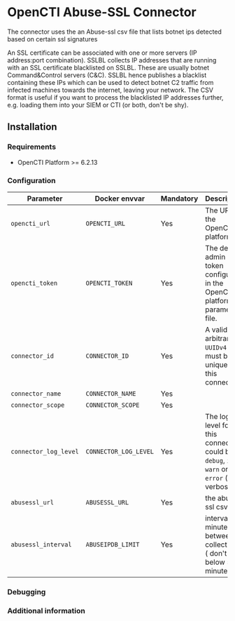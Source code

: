 # OpenCTI Abuse-SSL Connector

The connector uses the an Abuse-ssl csv file that lists botnet ips detected based on certain ssl signatures

An SSL certificate can be associated with one or more servers (IP address:port combination). SSLBL collects IP addresses that are running with an SSL certificate blacklisted on SSLBL. These are usually botnet Command&Control servers (C&C). SSLBL hence publishes a blacklist containing these IPs which can be used to detect botnet C2 traffic from infected machines towards the internet, leaving your network. The CSV format is useful if you want to process the blacklisted IP addresses further, e.g. loading them into your SIEM or CTI (or both, don't be shy).

## Installation

### Requirements

- OpenCTI Platform >= 6.2.13

### Configuration

| Parameter                    | Docker envvar                | Mandatory | Description                                                                                   |
| ---------------------------- | ---------------------------- | --------- | --------------------------------------------------------------------------------------------- |
| `opencti_url`                | `OPENCTI_URL`                | Yes       | The URL of the OpenCTI platform.                                                              |
| `opencti_token`              | `OPENCTI_TOKEN`              | Yes       | The default admin token configured in the OpenCTI platform parameters file.                   |
| `connector_id`               | `CONNECTOR_ID`               | Yes       | A valid arbitrary `UUIDv4` that must be unique for this connector.                            |
| `connector_name`             | `CONNECTOR_NAME`             | Yes       |                                                                                               |
| `connector_scope`            | `CONNECTOR_SCOPE`            | Yes       |                                                                                               |
| `connector_log_level`        | `CONNECTOR_LOG_LEVEL`        | Yes       | The log level for this connector, could be `debug`, `info`, `warn` or `error` (less verbose). |
| `abusessl_url`               | `ABUSESSL_URL`               | Yes       | the abuse-ssl csv URL                                                                         |
| `abusessl_interval`          | `ABUSEIPDB_LIMIT`            | Yes       | interval in minutes between 2 collections ( don't go below 5 minutes)                         |

### Debugging

<!-- Any additional information to help future users debug and report detailed issues concerning this connector -->

### Additional information

<!--
Any additional information about this connector
* What information is ingested/updated/changed
* What should the user take into account when using this connector
* ...
-->
